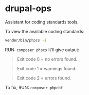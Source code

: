 # drupal-ops
Assistant for coding standards tools.

To view the available coding standards:

```bash
vendor/bin/phpcs -i
```

RUN:
``` composer phpcs ```
It'll give output:
> Exit code 0 = no errors found.

> Exit code 1 = warnings found.

> Exit code 2 = errors found.

To fix, RUN: ```composer phpcbf```
